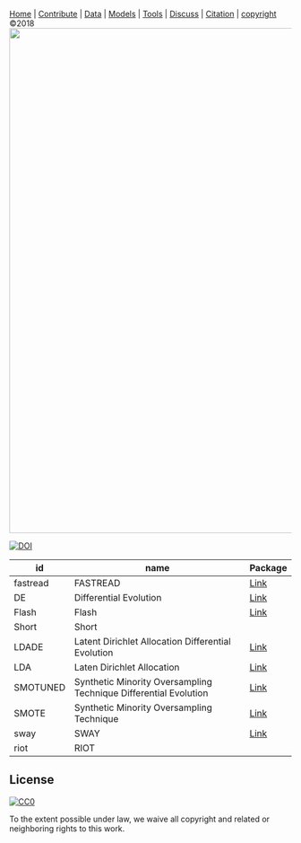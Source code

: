[Home](http://tiny.cc/data-SE) | [Contribute](CONTRIB.md) | [Data](DATA.md) | [Models](MODELS.md) | [Tools](TOOLS.md) | [Discuss](https://github.com/ai-se/ResourcesDataDrivenSBSE/issues) | [Citation](CITATION.md) | [copyright](https://github.com/ai-se/ResourcesDataDrivenSBSE/blob/master/LICENSE.md) &copy;2018 
<br>[<img width=900 src="https://github.com/ai-se/ResourceDataDrivenSBSE/raw/master/img/banner.png">](https://github.com/ai-se/ResourcesDataDrivenSBSE)<br>


 [![DOI](https://zenodo.org/badge/116411075.svg)](https://zenodo.org/badge/latestdoi/116411075)



| id       | name                                                             | Package                                                                                                       |
|----------|------------------------------------------------------------------|---------------------------------------------------------------------------------------------------------------|
| fastread | FASTREAD                                                         | [Link](https://github.com/fastread/src)                                                                       |
| DE       | Differential Evolution                                           | [Link](https://github.com/ai-se/Smotuned_FFT/blob/master/src/DE.py)                                           |
| Flash    | Flash                                                            | [Link](https://github.com/FlashRepo)                                                                          |
| Short    | Short                                                            |                                                                                                               |
| LDADE    | Latent Dirichlet Allocation Differential Evolution               | [Link](https://github.com/ai-se/Pits_lda/blob/master/src/06-17/DE_VEM.py)                                     |
| LDA      | Laten Dirichlet Allocation                                       | [Link](http://scikit-learn.org/stable/modules/generated/sklearn.decomposition.LatentDirichletAllocation.html) |
| SMOTUNED | Synthetic Minority Oversampling Technique Differential Evolution | [Link](https://github.com/ai-se/Smote_tune)                                                                   |
| SMOTE    | Synthetic Minority Oversampling Technique                        | [Link](http://contrib.scikit-learn.org/imbalanced-learn/stable/generated/imblearn.over_sampling.SMOTE.html)   |
| sway     | SWAY                                                             | [Link](https://doi.org/10.5281/zenodo.495498)                                                                 |
| riot     | RIOT                                                             |                                                                                                               |




## License

[![CC0](http://mirrors.creativecommons.org/presskit/buttons/88x31/svg/cc-zero.svg)](https://creativecommons.org/publicdomain/zero/1.0/)

To the extent possible under law, we waive all copyright and related or neighboring rights to this work.


